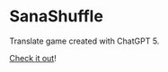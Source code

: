 # SanaShuffle

Translate game created with ChatGPT 5.

[Check it out](https://rasmuswikman.github.io/gpt5-translate-game)!
